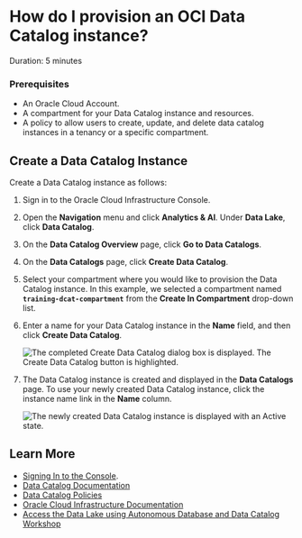 # How do I provision an OCI Data Catalog instance?
Duration: 5 minutes

### Prerequisites
* An Oracle Cloud Account.
* A compartment for your Data Catalog instance and resources.
* A policy to allow users to create, update, and delete data catalog instances in a  tenancy or a specific compartment.

## Create a Data Catalog Instance
Create a Data Catalog instance as follows:

1. Sign in to the Oracle Cloud Infrastructure Console.

2. Open the **Navigation** menu and click **Analytics & AI**. Under **Data Lake**, click **Data Catalog**.

3. On the **Data Catalog Overview** page, click **Go to Data Catalogs**.

4. On the **Data Catalogs** page, click **Create Data Catalog**.

5. Select your compartment where you would like to provision the Data Catalog instance. In this example, we selected a compartment named **`training-dcat-compartment`** from the **Create In Compartment** drop-down list.

6. Enter a name for your Data Catalog instance in the **Name** field, and then click **Create Data Catalog**.

    ![The completed Create Data Catalog dialog box is displayed. The Create Data Catalog button is highlighted.](./images/create-data-catalog.png " ")

7. The Data Catalog instance is created and displayed in the **Data Catalogs** page. To use your newly created Data Catalog instance, click the instance name link in the **Name** column.

    ![The newly created Data Catalog instance is displayed with an Active state.](./images/click-data-catalog.png " ")

## Learn More

* [Signing In to the Console](https://docs.cloud.oracle.com/en-us/iaas/Content/GSG/Tasks/signingin.htm).
* [Data Catalog Documentation](https://docs.oracle.com/en-us/iaas/data-catalog/home.htm)
* [Data Catalog Policies](https://docs.oracle.com/en-us/iaas/data-catalog/using/policies.htm)
* [Oracle Cloud Infrastructure Documentation](https://docs.oracle.com/en-us/iaas/Content/GSG/Concepts/baremetalintro.htm)
* [Access the Data Lake using Autonomous Database and Data Catalog Workshop](https://livelabs.oracle.com/pls/apex/dbpm/r/livelabs/view-workshop?wid=877)
